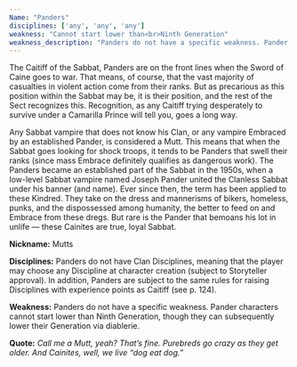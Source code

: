 ```yaml
---
Name: "Panders"
disciplines: ['any', 'any', 'any']
weakness: "Cannot start lower than<br>Ninth Generation"
weakness_description: "Panders do not have a specific weakness. Pander characters cannot start lower than Ninth Generation, though they can subsequently lower their Generation via diablerie."
---
```


<p>The Caitiff of the Sabbat, Panders are on the front lines when the Sword of Caine goes to war. That means, of course, that the vast majority of casualties in violent action come from their ranks. But as precarious as this position within the Sabbat may be, it is their position, and the rest of the Sect recognizes this. Recognition, as any Caitiff trying desperately to survive under a Camarilla Prince will tell you, goes a long way.</p><p>Any Sabbat vampire that does not know his Clan, or any vampire Embraced by an established Pander, is considered a Mutt. This means that when the Sabbat goes looking for shock troops, it tends to be Panders that swell their ranks (since mass Embrace definitely qualifies as dangerous work). The Panders became an established part of the Sabbat in the 1950s, when a low-level Sabbat vampire named Joseph Pander united the Clanless Sabbat under his banner (and name). Ever since then, the term has been applied to these Kindred. They take on the dress and mannerisms of bikers, homeless, punks, and the dispossessed among humanity, the better to feed on and Embrace from these dregs. But rare is the Pander that bemoans his lot in unlife — these Cainites are true, loyal Sabbat.</p><p><b>Nickname:</b> Mutts</p><p><b>Disciplines:</b> Panders do not have Clan Disciplines, meaning that the player may choose any Discipline at character creation (subject to Storyteller approval). In addition, Panders are subject to the same rules for raising Disciplines with experience points as Caitiff (see p. 124).</p><p><b>Weakness:</b> Panders do not have a specific weakness. Pander characters cannot start lower than Ninth Generation, though they can subsequently lower their Generation via diablerie.</p><p class=ttlQuote><b>Quote:</b> <i>Call me a Mutt, yeah? That’s fine. Purebreds go crazy as they get older. And Cainites, well, we live “dog eat dog.”</i></p>